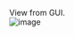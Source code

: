 View from GUI.\
![image](https://github.com/user-attachments/assets/14eeef9c-5ca7-48fd-aa8a-5a067c22fc8c)
